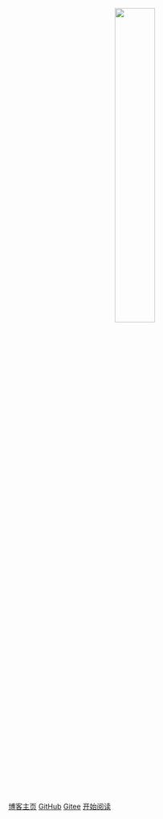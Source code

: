 <p align="center">
<img src="https://gitee.com/ylooq/image-repository/raw/master/image2020/20200412112657.png" width="40%" height="40%"/>
</p>

[博客主页](https://blog.csdn.net/u010974701)
[GitHub](https://github.com/zhshuixian/learn-spring-boot-2)
[Gitee](https://gitee.com/ylooq/learn-spring-boot-2)
[开始阅读](#Introduction)




